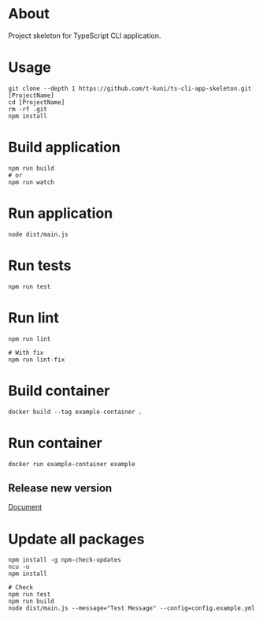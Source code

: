 # About

Project skeleton for TypeScript CLI application.

# Usage

```
git clone --depth 1 https://github.com/t-kuni/ts-cli-app-skeleton.git [ProjectName]
cd [ProjectName]
rm -rf .git 
npm install
```

# Build application

```
npm run build
# or
npm run watch
```

# Run application

```
node dist/main.js
```

# Run tests

```
npm run test
```

# Run lint

```
npm run lint

# With fix
npm run lint-fix
```

# Build container

```
docker build --tag example-container .
```

# Run container

```
docker run example-container example
```

## Release new version

[Document](https://gist.github.com/t-kuni/3d0a5cc86ab63cab3188160f5535afc0#%E6%96%B0%E3%81%97%E3%81%84%E3%83%90%E3%83%BC%E3%82%B8%E3%83%A7%E3%83%B3%E3%82%92%E6%8E%A1%E7%95%AA%E3%81%99%E3%82%8B)

# Update all packages

```
npm install -g npm-check-updates
ncu -u
npm install

# Check
npm run test
npm run build
node dist/main.js --message="Test Message" --config=config.example.yml
```